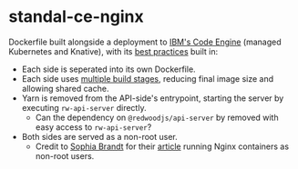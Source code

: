 # standal-ce-nginx

Dockerfile built alongside a deployment to [IBM's Code Engine](https://cloud.ibm.com/docs/codeengine?topic=codeengine-getting-started) (managed Kubernetes and Knative), with its [best practices](https://cloud.ibm.com/docs/codeengine?topic=codeengine-dockerfile) built in:

* Each side is seperated into its own Dockerfile.
* Each side uses [multiple build stages](https://docs.docker.com/develop/develop-images/multistage-build/), reducing final image size and allowing shared cache.
* Yarn is removed from the API-side's entrypoint, starting the server by executing `rw-api-server` directly.
  * Can the dependency on `@redwoodjs/api-server` by removed with easy access to `rw-api-server`?
* Both sides are served as a non-root user.
  * Credit to [Sophia Brandt](https://www.sophiabrandt.com/) for their [article](https://www.rockyourcode.com/run-docker-nginx-as-non-root-user/) running Nginx containers as non-root users.
